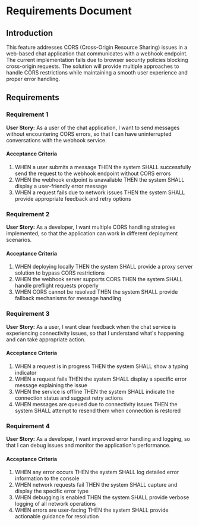 # Requirements Document

## Introduction

This feature addresses CORS (Cross-Origin Resource Sharing) issues in a web-based chat application that communicates with a webhook endpoint. The current implementation fails due to browser security policies blocking cross-origin requests. The solution will provide multiple approaches to handle CORS restrictions while maintaining a smooth user experience and proper error handling.

## Requirements

### Requirement 1

**User Story:** As a user of the chat application, I want to send messages without encountering CORS errors, so that I can have uninterrupted conversations with the webhook service.

#### Acceptance Criteria

1. WHEN a user submits a message THEN the system SHALL successfully send the request to the webhook endpoint without CORS errors
2. WHEN the webhook endpoint is unavailable THEN the system SHALL display a user-friendly error message
3. WHEN a request fails due to network issues THEN the system SHALL provide appropriate feedback and retry options

### Requirement 2

**User Story:** As a developer, I want multiple CORS handling strategies implemented, so that the application can work in different deployment scenarios.

#### Acceptance Criteria

1. WHEN deploying locally THEN the system SHALL provide a proxy server solution to bypass CORS restrictions
2. WHEN the webhook server supports CORS THEN the system SHALL handle preflight requests properly
3. WHEN CORS cannot be resolved THEN the system SHALL provide fallback mechanisms for message handling

### Requirement 3

**User Story:** As a user, I want clear feedback when the chat service is experiencing connectivity issues, so that I understand what's happening and can take appropriate action.

#### Acceptance Criteria

1. WHEN a request is in progress THEN the system SHALL show a typing indicator
2. WHEN a request fails THEN the system SHALL display a specific error message explaining the issue
3. WHEN the service is offline THEN the system SHALL indicate the connection status and suggest retry actions
4. WHEN messages are queued due to connectivity issues THEN the system SHALL attempt to resend them when connection is restored

### Requirement 4

**User Story:** As a developer, I want improved error handling and logging, so that I can debug issues and monitor the application's performance.

#### Acceptance Criteria

1. WHEN any error occurs THEN the system SHALL log detailed error information to the console
2. WHEN network requests fail THEN the system SHALL capture and display the specific error type
3. WHEN debugging is enabled THEN the system SHALL provide verbose logging of all network operations
4. WHEN errors are user-facing THEN the system SHALL provide actionable guidance for resolution